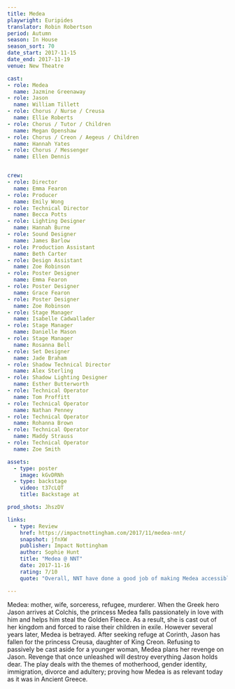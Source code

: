 ```yaml
---
title: Medea
playwright: Euripides
translator: Robin Robertson
period: Autumn
season: In House
season_sort: 70
date_start: 2017-11-15
date_end: 2017-11-19
venue: New Theatre

cast:
- role: Medea
  name: Jazmine Greenaway
- role: Jason
  name: William Tillett
- role: Chorus / Nurse / Creusa
  name: Ellie Roberts
- role: Chorus / Tutor / Children
  name: Megan Openshaw
- role: Chorus / Creon / Aegeus / Children
  name: Hannah Yates
- role: Chorus / Messenger
  name: Ellen Dennis


crew:
- role: Director
  name: Emma Fearon
- role: Producer
  name: Emily Wong
- role: Technical Director
  name: Becca Potts
- role: Lighting Designer
  name: Hannah Burne
- role: Sound Designer
  name: James Barlow
- role: Production Assistant
  name: Beth Carter
- role: Design Assistant
  name: Zoe Robinson
- role: Poster Designer
  name: Emma Fearon
- role: Poster Designer
  name: Grace Fearon
- role: Poster Designer
  name: Zoe Robinson
- role: Stage Manager
  name: Isabelle Cadwallader
- role: Stage Manager
  name: Danielle Mason
- role: Stage Manager
  name: Rosanna Bell
- role: Set Designer
  name: Jade Braham
- role: Shadow Technical Director
  name: Alex Sterling
- role: Shadow Lighting Designer
  name: Esther Butterworth
- role: Technical Operator
  name: Tom Proffitt
- role: Technical Operator
  name: Nathan Penney
- role: Technical Operator
  name: Rohanna Brown
- role: Technical Operator
  name: Maddy Strauss
- role: Technical Operator
  name: Zoe Smith

assets:
  - type: poster
    image: kGvDRNh
  - type: backstage
    video: t37cLQT
    title: Backstage at

prod_shots: JhszDV

links:
  - type: Review
    href: https://impactnottingham.com/2017/11/medea-nnt/
    snapshot: jfnXW
    publisher: Impact Nottingham
    author: Sophie Hunt
    title: "Medea @ NNT"
    date: 2017-11-16
    rating: 7/10
    quote: "Overall, NNT have done a good job of making Medea accessible to a modern audience, reminding us of the shockingly relevant topics of adultery, divorce and the repression of women. Although this play isn’t for the faint-hearted, it will certainly leave a lasting impression on all those who have the chance to see it."

---
```


Medea: mother, wife, sorceress, refugee, murderer. When the Greek hero Jason arrives at Colchis, the princess Medea falls passionately in love with him and helps him steal the Golden Fleece. As a result, she is cast out of her kingdom and forced to raise their children in exile. However several years later, Medea is betrayed. After seeking refuge at Corinth, Jason has fallen for the princess Creusa, daughter of King Creon. Refusing to passively be cast aside for a younger woman, Medea plans her revenge on Jason. Revenge that once unleashed will destroy everything Jason holds dear. The play deals with the themes of motherhood, gender identity, immigration, divorce and adultery; proving how Medea is as relevant today as it was in Ancient Greece.
